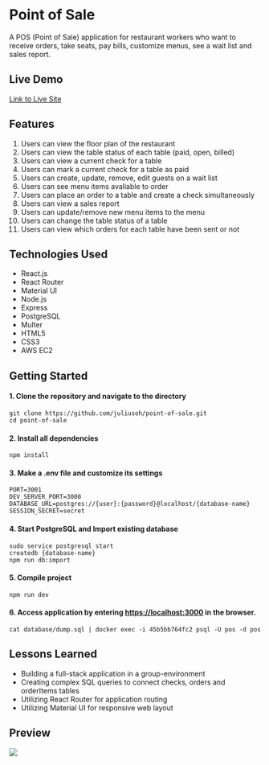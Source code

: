 # Point of Sale
A POS (Point of Sale) application for restaurant workers who want to receive orders, take seats, pay bills, customize menus, see a wait list and sales report.

## Live Demo
[Link to Live Site](https://pos.juliusoh.com)

## Features
1. Users can view the floor plan of the restaurant
2. Users can view the table status of each table (paid, open, billed)
3. Users can view a current check for a table
4. Users can mark a current check for a table as paid
5. Users can create, update, remove, edit guests on a wait list
6. Users can see menu items avaliable to order
7. Users can place an order to a table and create a check simultaneously
8. Users can view a sales report
9. Users can update/remove new menu items to the menu
10. Users can change the table status of a table
11. Users can view which orders for each table have been sent or not

## Technologies Used
* React.js
* React Router
* Material UI
* Node.js
* Express
* PostgreSQL
* Multer
* HTML5
* CSS3
* AWS EC2

## Getting Started
#### 1. Clone the repository and navigate to the directory
```shell
git clone https://github.com/juliusoh/point-of-sale.git
cd point-of-sale
```

#### 2. Install all dependencies 
```shell
npm install
```

#### 3. Make a .env file and customize its settings 
```shell
PORT=3001
DEV_SERVER_PORT=3000
DATABASE_URL=postgres://{user}:{password}@localhost/{database-name}
SESSION_SECRET=secret
```

#### 4. Start PostgreSQL and Import existing database
```shell
sudo service postgresql start
createdb {database-name}
npm run db:import
```

#### 5. Compile project
```shell
npm run dev
```

#### 6. Access application by entering [https://localhost:3000](https://localhost:3000) in the browser.


```
cat database/dump.sql | docker exec -i 45b5bb764fc2 psql -U pos -d pos
```

## Lessons Learned
* Building a full-stack application in a group-environment
* Creating complex SQL queries to connect checks, orders and orderItems tables
* Utilizing React Router for application routing
* Utilizing Material UI for responsive web layout

## Preview

<img src="server/public/images/pos-screenshot.gif">
